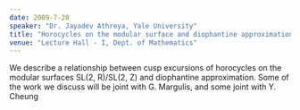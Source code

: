 ```yaml
---
date: 2009-7-20
speaker: "Dr. Jayadev Athreya, Yale University"
title: "Horocycles on the modular surface and diophantine approximation"
venue: "Lecture Hall - I, Dept. of Mathematics"
---
```

We describe a relationship between cusp excursions of horocycles on
the modular surfaces SL(2, R)/SL(2, Z) and diophantine approximation.
Some of the work we discuss will be joint with G. Margulis, and some
joint with Y. Cheung
